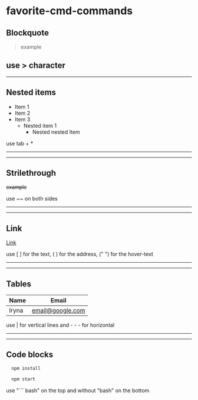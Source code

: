 # favorite-cmd-commands

## Blockquote 
> example

use > character
---
___

## Nested items

* Item 1
* Item 2
* Item 3
  * Nested item 1
    * Nested nested Item

 use tab + *

---
___

## Strilethrough

~~example~~

use ~~ on both sides

---
___

## Link

[Link](Actuallink.com "hover!")

use [ ] for the text, ( ) for the address, (" ") for the hover-text

---
___

## Tables

| Name    | Email              |
| ------- | ------------------ |
| Iryna   | email@google.com   |

use | for vertical lines and - - - for horizontal

---
___

## Code blocks

``` bash
  npm install

  npm start
```

use "``` bash" on the top and without "bash" on the bottom